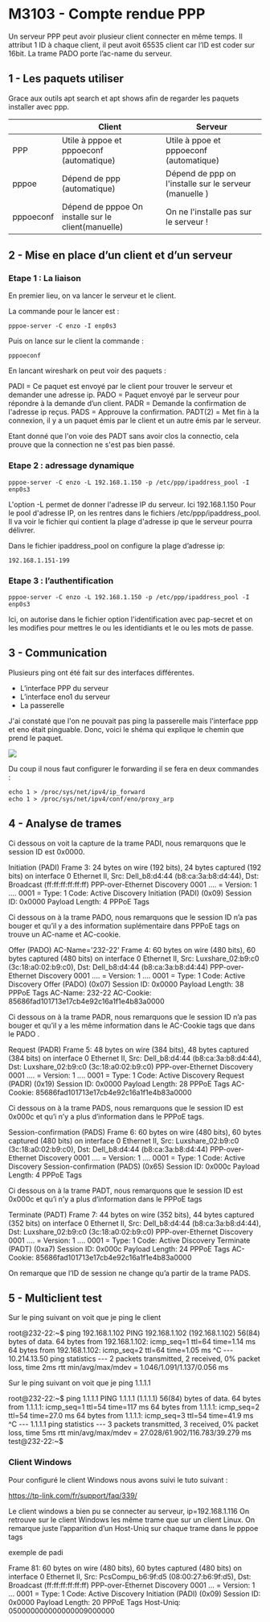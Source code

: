  # M3103 - Compte rendue PPP
 
 
Un serveur PPP peut avoir plusieur client connecter en même temps.
Il attribut 1 ID à chaque client, il peut avoit 65535 client car l’ID est coder sur 16bit.
La trame PADO porte l’ac-name du serveur.

## 1 - Les paquets utiliser

Grace aux outils apt search et apt shows afin de regarder les paquets installer avec ppp.


|           | Client                                              | Serveur                                                |
| --------- | --------------------------------------------------- | ------------------------------------------------------ |
| PPP       | Utile à pppoe et pppoeconf (automatique)            | Utile à ppoe et pppoeconf (automatique)                |
| pppoe     | Dépend de ppp (automatique)                         | Dépend de ppp on l'installe sur le serveur (manuelle ) | 
| pppoeconf | Dépend de pppoe On installe sur le client(manuelle) | On ne  l'installe pas sur le serveur !                 |


## 2 - Mise en place d’un client et d’un serveur

### Etape 1 : La liaison 

En premier lieu, on va lancer le serveur et le client.

La commande pour le lancer est : 

```bash=
pppoe-server -C enzo -I enp0s3
```

Puis on lance sur le client la commande : 

```bash= 
pppoeconf
```

En lancant wireshark on peut voir des paquets : 

PADI = Ce paquet est envoyé par le client pour trouver le serveur et demander une adresse ip.
PADO = Paquet envoyé par le serveur pour répondre à la demande d’un client.
PADR = Demande la confirmation de l'adresse ip reçus.
PADS = Approuve la confirmation.
PADT(2) = Met fin à la connexion, il y a un paquet émis par le client et un autre émis par le serveur.

Etant donné que l'on voie des PADT sans avoir clos la connectio, cela prouve que la connection ne s'est pas bien passé.

### Etape 2 : adressage dynamique 


```bash=
pppoe-server -C enzo -L 192.168.1.150 -p /etc/ppp/ipaddress_pool -I enp0s3
```

L'option -L permet de donner l'adresse IP du serveur. Ici 192.168.1.150
Pour le pool d'adresse IP, on les rentres dans le fichiers /etc/ppp/ipaddress_pool. Il va voir le fichier qui contient la plage d'adresse ip que le serveur pourra délivrer.

Dans le fichier ipaddress_pool on configure la plage d’adresse ip: 

```bash=
192.168.1.151-199
```

### Etape 3 : l’authentification

```bash=
pppoe-server -C enzo -L 192.168.1.150 -p /etc/ppp/ipaddress_pool -I enp0s3
```

Ici, on autorise dans le fichier option l'identification avec pap-secret et on les modifies pour mettres le ou les identidiants et le ou les mots de passe.

## 3 - Communication

Plusieurs ping ont été fait sur des interfaces différentes.

- L’interface PPP du serveur
- L’interface eno1 du serveur
- La passerelle

J'ai constaté que l'on ne pouvait pas ping la passerelle mais l'interface ppp et eno était pinguable. Donc, voici le shéma qui explique le chemin que prend le paquet.

![](https://i.imgur.com/5MvHJY9.png)


Du coup il nous faut configurer le forwarding il se fera en deux commandes : 

```bash=
echo 1 > /proc/sys/net/ipv4/ip_forward
echo 1 > /proc/sys/net/ipv4/conf/eno/proxy_arp
```

## 4 - Analyse de trames

Ci dessous on voit la capture de la trame PADI, nous remarquons que le session ID est 0x0000.

Initiation (PADI)
Frame 3: 24 bytes on wire (192 bits), 24 bytes captured (192 bits) on interface 0
Ethernet II, Src: Dell_b8:d4:44 (b8:ca:3a:b8:d4:44), Dst: Broadcast (ff:ff:ff:ff:ff:ff)
PPP-over-Ethernet Discovery
 0001 .... = Version: 1
 .... 0001 = Type: 1
 Code: Active Discovery Initiation (PADI) (0x09)
 Session ID: 0x0000
 Payload Length: 4
 PPPoE Tags
 
 Ci dessous on à la trame PADO, nous remarquons que le session ID n’a pas bouger et qu’il y a des information suplémentaire dans PPPoE tags on trouve un AC-name et AC-cookie.

Offer (PADO) AC-Name='232-22'
Frame 4: 60 bytes on wire (480 bits), 60 bytes captured (480 bits) on interface 0
Ethernet II, Src: Luxshare_02:b9:c0 (3c:18:a0:02:b9:c0), Dst: Dell_b8:d4:44 (b8:ca:3a:b8:d4:44)
PPP-over-Ethernet Discovery
 0001 .... = Version: 1
 .... 0001 = Type: 1
 Code: Active Discovery Offer (PADO) (0x07)
 Session ID: 0x0000
 Payload Length: 38
 PPPoE Tags
 AC-Name: 232-22
 AC-Cookie: 85686fad101713e17cb4e92c16a1f1e4b83a0000
 
 
 Ci dessous on à la trame PADR, nous remarquons que le session ID n’a pas bouger et qu’il y a les
même information dans le AC-Cookie tags que dans le PADO .

Request (PADR)
Frame 5: 48 bytes on wire (384 bits), 48 bytes captured (384 bits) on interface 0
Ethernet II, Src: Dell_b8:d4:44 (b8:ca:3a:b8:d4:44), Dst: Luxshare_02:b9:c0 (3c:18:a0:02:b9:c0)
PPP-over-Ethernet Discovery
 0001 .... = Version: 1
 .... 0001 = Type: 1
 Code: Active Discovery Request (PADR) (0x19)
 Session ID: 0x0000
 Payload Length: 28
 PPPoE Tags
 AC-Cookie: 85686fad101713e17cb4e92c16a1f1e4b83a0000

 
 Ci dessous on à la trame PADS, nous remarquons que le session ID est 0x000c et qu’i n’y a plus d’information dans le PPPoE tags.
 
Session-confirmation (PADS)
Frame 6: 60 bytes on wire (480 bits), 60 bytes captured (480 bits) on interface 0
Ethernet II, Src: Luxshare_02:b9:c0 (3c:18:a0:02:b9:c0), Dst: Dell_b8:d4:44 (b8:ca:3a:b8:d4:44)
PPP-over-Ethernet Discovery
 0001 .... = Version: 1
 .... 0001 = Type: 1
 Code: Active Discovery Session-confirmation (PADS) (0x65)
 Session ID: 0x000c
 Payload Length: 4
 PPPoE Tags
 
 
 Ci dessous on à la trame PADT, nous remarquons que le session ID est 0x000c et qu’i n’y a plus d’information dans le PPPoE tags

Terminate (PADT)
Frame 7: 44 bytes on wire (352 bits), 44 bytes captured (352 bits) on interface 0
Ethernet II, Src: Dell_b8:d4:44 (b8:ca:3a:b8:d4:44), Dst: Luxshare_02:b9:c0 (3c:18:a0:02:b9:c0)
PPP-over-Ethernet Discovery
 0001 .... = Version: 1
 .... 0001 = Type: 1
 Code: Active Discovery Terminate (PADT) (0xa7)
 Session ID: 0x000c
 Payload Length: 24
 PPPoE Tags
 AC-Cookie: 85686fad101713e17cb4e92c16a1f1e4b83a0000
 
 On remarque que l’ID de session ne change qu’a partir de la trame PADS.

## 5 - Multiclient test

Sur le ping suivant on voit que je ping le client

root@232-22:~$ ping 192.168.1.102
PING 192.168.1.102 (192.168.1.102) 56(84) bytes of data.
64 bytes from 192.168.1.102: icmp_seq=1 ttl=64 time=1.14 ms
64 bytes from 192.168.1.102: icmp_seq=2 ttl=64 time=1.05 ms
^C
--- 10.214.13.50 ping statistics ---
2 packets transmitted, 2 received, 0% packet loss, time 2ms
rtt min/avg/max/mdev = 1.046/1.091/1.137/0.056 ms


Sur le ping suivant on voit que je ping 1.1.1.1

root@232-22:~$ ping 1.1.1.1
PING 1.1.1.1 (1.1.1.1) 56(84) bytes of data.
64 bytes from 1.1.1.1: icmp_seq=1 ttl=54 time=117 ms
64 bytes from 1.1.1.1: icmp_seq=2 ttl=54 time=27.0 ms
64 bytes from 1.1.1.1: icmp_seq=3 ttl=54 time=41.9 ms
^C
--- 1.1.1.1 ping statistics ---
3 packets transmitted, 3 received, 0% packet loss, time 5ms
rtt min/avg/max/mdev = 27.028/61.902/116.783/39.279 ms
test@232-22:~$

### Client Windows


Pour configuré le client Windows nous avons suivi le tuto suivant : 

https://tp-link.com/fr/support/faq/339/

Le client windows a bien pu se connecter au serveur, ip=192.168.1.116
On retrouve sur le client Windows les même trame que sur un client Linux.
On remarque juste l’apparition d’un Host-Uniq sur chaque trame dans le pppoe tags

exemple de padi 

Frame 81: 60 bytes on wire (480 bits), 60 bytes captured (480 bits) on interface 0
Ethernet II, Src: PcsCompu_b6:9f:d5 (08:00:27:b6:9f:d5), Dst: Broadcast (ff:ff:ff:ff:ff:ff)
PPP-over-Ethernet Discovery
0001 … = Version: 1
… 0001 = Type: 1
Code: Active Discovery Initiation (PADI) (0x09)
Session ID: 0x0000
Payload Length: 20
PPPoE Tags
Host-Uniq: 050000000000000009000000